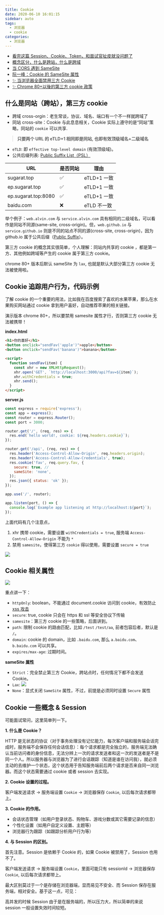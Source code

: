 ```yaml
---
title: Cookie
date: 2020-06-10 16:01:15
sidebar: auto
tags:
  - 浏览器
  - cookie
categories:
  - 浏览器
---
```


- [看完这篇 Session、Cookie、Token，和面试官扯皮就没问题了](https://juejin.cn/post/6844904115080790023)
- [概念区分，什么是跨站，什么是跨域](https://cloud.tencent.com/developer/article/1751237)
- [当 CORS 遇到 SameSite](https://juejin.cn/post/6844904095271288840)
- [阮一峰：Cookie 的 SameSite 属性](https://www.ruanyifeng.com/blog/2019/09/cookie-samesite.html)
- [✨ 当浏览器全面禁用三方 Cookie](https://juejin.cn/post/6844904128557105166)
- [✨ Chrome 80+以後的第三方 cookie 政策](https://www.youtube.com/watch?v=lrNwwcA9SKs)

## 什么是同站（跨站），第三方 cookie

- 跨域 cross-orgin：老生常谈，协议、域名、端口有一个不一样就跨域了
- 同站 cross-site：Cookie 与此息息相关，Cookie 实际上遵守的是“同站”策略，同站的 `cookie` 可以共享.

> **只要两个 URL 的 eTLD+1 相同即是同站, 也即有效顶级域名+二级域名**

- `eTLD`: 即 `effective top-level domain` (有效顶级域)。
- 公共后缀列表: [Public Suffix List（PSL）](https://publicsuffix.org/)

| URL                 | 是否同站 | 理由        |
| ------------------- | -------- | ----------- |
| sugarat.top         | ✅       | eTLD+1 一致 |
| ep.sugarat.top      | ✅       | eTLD+1 一致 |
| ep.sugarat.top:8080 | ✅       | eTLD+1 一致 |
| baidu.com           | ❌       | eTLD 不一致 |

举个例子：`web.alvin.com` 与 `service.alvin.com` 具有相同的二级域名，可以看作是同站不同源(same-site, cross-origin)。但，`web.github.io` 与 `service.github.io` 则是不同的站点不同的源(cross-site, cross-origin)，因为 github.io 属于公共后缀（[Public Suffix](https://github.com/publicsuffix/list)）。

第三方 cookie 的概念其实很简单，个人理解：同站内共享的 cookie ，都是第一方、其他例如跨域等产生的 cookie 属于第三方 cookie。

chrome 80+ 版本后默认 sameSite 为 `lax`, 也就是默认大部分第三方 cookie 无法被使用啦。

## Cookie 追踪用户行为，代码示例

了解 cookie 的一个重要的用法，比如我在百度搜索了喜欢的水果苹果，那么在水果购买网站通过 cookie 拿到用户喜好，自动推荐苹果的相关链接。

演示版本 chrome 80+，所以要禁用 samesite 属性才行，否则第三方 cookie 无法被携带！

**index.html**

```html
<h1>你的喜好</h1>
<button onclick="sendFav('apple')">apple</button>
<button onclick="sendFav('banana')">banana</button>

<script>
  function sendFav(item) {
    const xhr = new XMLHttpRequest();
    xhr.open('GET', `http://localhost:3000/api?fav=${item}`);
    xhr.withCredentials = true;
    xhr.send();
  }
</script>
```

**server.js**

```js
const express = require('express');
const app = express();
const router = express.Router();
const port = 3000;

router.get('/', (req, res) => {
  res.end(`hello world!, cookie: ${req.headers.cookie}`);
});

router.get('/api', (req, res) => {
  res.header('Access-Control-Allow-Origin', req.headers.origin);
  res.header('Access-Control-Allow-Credentials', true);
  res.cookie('fav', req.query.fav, {
    secure: true, //
    sameSite: 'none',
  });
  res.json({ status: 'ok' });
});

app.use('/', router);

app.listen(port, () => {
  console.log(`Example app listening at http://localhost:${port}`);
});
```

上面代码有几个注意点，

1. xhr 携带 cookie，需要设置 `withCredentials = true`, 服务端 `Access-Control-Allow-Origin` 不能为 `*`
2. 禁用 `samesite`，使得第三方 `cookie` 得以使用，需要设置 `secure = true`

![](https://alvin-cdn.oss-cn-shenzhen.aliyuncs.com/images/samesite.png)

## Cookie 相关属性

![](https://alvin-cdn.oss-cn-shenzhen.aliyuncs.com/images/cookie3.png)

重点讲一下：

- `httpOnly`: boolean，不能通过 document.cookie 访问到 cookie，有效防止 [xss 攻击](./xss.md)
- `secure`: true, cookie 只会在 https 和 ssl 等安全协议下传输
- `samesite`：第三方 cookie 的一些策略，后面讲到。
- `path`: 限制 cookie 的路由匹配，比如 `/test` `/test/aa`, 前者包容后者，默认是 `/`。
- `domain`: cookie 的 domain，比如 `.baidu.com`, 那么 `a.baidu.com`、`b.baidu.com` 可以共享。
- `expires/max-age`: 过期时间。

**sameSite 属性**

- `Strict`：完全禁止第三方 Cookie，跨站点时，任何情况下都不会发送 Cookie。
- `Lax`:
  ![](https://alvin-cdn.oss-cn-shenzhen.aliyuncs.com/images/samesite-lax.png)
- `None`：显式关闭 `SameSite` 属性，不过，前提是必须同时设置 `Secure` 属性

## Cookie 一些概念 & Session

可能面试常问，这里简单列一下。

**1. 什么是 Cookie？**

HTTP 是无状态的协议（对于事务处理没有记忆能力，每次客户端和服务端会话完成时，服务端不会保存任何会话信息）：每个请求都是完全独立的，服务端无法确认当前访问者的身份信息，无法分辨上一次的请求发送者和这一次的发送者是不是同一个人。所以服务器与浏览器为了进行会话跟踪（知道是谁在访问我），就必须主动的去维护一个状态，这个状态用于告知服务端前后两个请求是否来自同一浏览器。而这个状态需要通过 cookie 或者 session 去实现。

**2. Cookie 设置的过程。**

客户端发送请求 -> 服务端设置 `Cookie` -> 浏览器保存 `Cookie`, 以后每次请求都带上。

**3. Cookie 的作用。**

- 会话状态管理（如用户登录状态、购物车、游戏分数或其它需要记录的信息）
- 个性化设置（如用户自定义设置、主题等）
- 浏览器行为跟踪（如跟踪分析用户行为等）

**4. 与 Session 的区别。**

首先注意。Session 是依赖于 Cookie 的，如果 Cookie 被禁用了，Session 也用不了。

客户端发送请求 -> 服务端设置 `Cookie`，里面可能只有 sessionId -> 浏览器保存 `Cookie`, 以后每次请求都带上。

最大区别莫过于一个是存储在浏览器端，显而易见不安全、而 Session 保存在服务端，相对安全。基于这一点，可见：

高并发的时候 Session 由于是在服务端的，所以压力大，所以简单的来说 session 一般设置失效时间较短。
